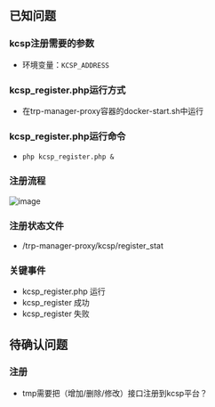 
## 已知问题
### kcsp注册需要的参数
- 环境变量：`KCSP_ADDRESS`
### kcsp_register.php运行方式
- 在trp-manager-proxy容器的docker-start.sh中运行
### kcsp_register.php运行命令
- `php kcsp_register.php &`
### 注册流程
![image](https://github.com/tjyx111/note/assets/140045445/103f1441-9d2b-4299-92ce-71b4d1edd5b5)
### 注册状态文件
- /trp-manager-proxy/kcsp/register_stat
### 关键事件
- kcsp_register.php 运行
- kcsp_register 成功
- kcsp_register 失败

## 待确认问题
### 注册
- tmp需要把（增加/删除/修改）接口注册到kcsp平台？

